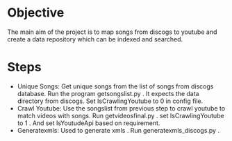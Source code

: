 # Objective
The main aim of the project is to map songs from discogs to youtube and create a data repository which can be indexed and searched.


# Steps

- Unique Songs: Get unique songs from the list of songs from discogs database. Run the program getsongslist.py . It expects the data directory from discogs. Set IsCrawlingYoutube to 0 in config file.
- Crawl Youtube: Use the songslist from previous step to crawl youtube to match videos with songs. Run getvideosfinal.py . set IsCrawlingYoutube to 1 . And set IsYoutudeApi based on requirement.
- Generatexmls: Used to generate xmls . Run generatexmls_discogs.py .
